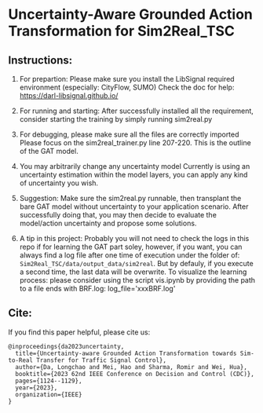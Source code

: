 
# Uncertainty-Aware Grounded Action Transformation for Sim2Real_TSC


## Instructions:

1. For prepartion: 
Please make sure you install the LibSignal required environment (especially: CityFlow, SUMO)
Check the doc for help: https://darl-libsignal.github.io/

2. For running and starting:
After successfully installed all the requirement, consider starting the training by simply running sim2real.py

3. For debugging, please make sure all the files are correctly imported
Please focus on the sim2real_trainer.py line 207-220. This is the outline of the GAT model.

4. You may arbitrarily change any uncertainty model 
Currently is using an uncertainty estimation within the model layers, you can apply any kind of uncertainty you wish.

5. Suggestion:
Make sure the sim2real.py runnable, then transplant the bare GAT model without uncertainty to your application scenario.
After successfully doing that, you may then decide to evaluate the model/action uncertainty and propose some solutions.

6. A tip in this project:
Probably you will not need to check the logs in this repo if for learning the GAT part soley, however, if you want, you can always find a log file after
one time of execution under the folder of: `Sim2Real_TSC/data/output_data/sim2real`. But by defauly, if you execute a second time, the last data will be overwrite.
To visualize the learning process: please consider using the script vis.ipynb by providing the path to a file ends with BRF.log: log_file='xxxBRF.log'




## Cite:
If you find this paper helpful, please cite us:
```
@inproceedings{da2023uncertainty,
  title={Uncertainty-aware Grounded Action Transformation towards Sim-to-Real Transfer for Traffic Signal Control},
  author={Da, Longchao and Mei, Hao and Sharma, Romir and Wei, Hua},
  booktitle={2023 62nd IEEE Conference on Decision and Control (CDC)},
  pages={1124--1129},
  year={2023},
  organization={IEEE}
}
```

